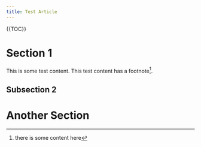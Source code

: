 ```yaml
---
title: Test Article
---
```


{{TOC}}

# Section 1

This is some test content.
This test content has a footnote[^1].
## Subsection 2

# Another Section

[^1]: there is some content here 